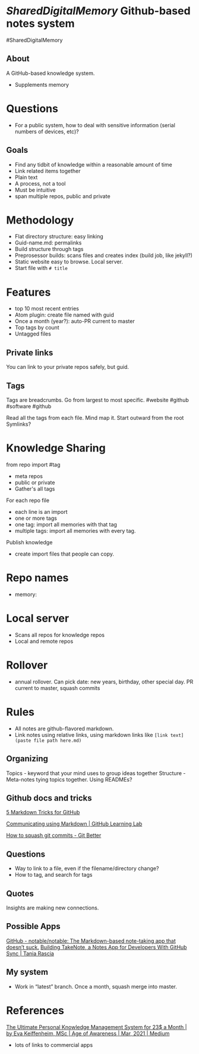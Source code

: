 # *SharedDigitalMemory* Github-based notes system
#SharedDigitalMemory

## About
A GitHub-based knowledge system.
* Supplements memory

# Questions
* For a public system, how to deal with sensitive information (serial numbers of devices, etc)?

## Goals
* Find any tidbit of knowledge within a reasonable amount of time
* Link related items together
* Plain text
* A process, not a tool
* Must be intuitive
* span multiple repos, public and private

# Methodology
* Flat directory structure: easy linking
* Guid-name.md: permalinks
* Build structure through tags
* Preprosessor builds: scans files and creates index (build job, like jekyll?)
* Static website easy to browse. Local server.
* Start file with `# title`

# Features
* top 10 most recent entries
* Atom plugin: create file named with guid
* Once a month (year?): auto-PR current to master
* Top tags by count
* Untagged files

## Private links
You can link to your private repos safely, but guid.

## Tags
Tags are breadcrumbs. Go from largest to most specific.
#website #github
#software #github

Read all the tags from each file.
Mind map it. Start outward from the root
Symlinks?

# Knowledge Sharing
from repo import #tag
* meta repos
* public or private
* Gather's all tags

For each repo file
* each line is an import
* one or more tags
* one tag: import all memories with that tag
* multiple tags: import all memories with every tag.

Publish knowledge
* create import files that people can copy.



# Repo names
* memory:

# Local server
* Scans all repos for knowledge repos
* Local and remote repos

# Rollover
* annual rollover. Can pick date: new years, birthday, other special day. PR current to master, squash commits

# Rules
* All notes are github-flavored markdown.
* Link notes using relative links, using markdown links like ```[link text](paste file path here.md)```

## Organizing
Topics - keyword that your mind uses to group ideas together
Structure - Meta-notes tying topics together. Using READMEs?

## Github docs and tricks
[5 Markdown Tricks for GitHub](https://grantwinney.com/cool-markdown-tricks-for-github/)

[Communicating using Markdown | GitHub Learning Lab](https://lab.github.com/githubtraining/communicating-using-markdown)

[How to squash git commits - Git Better](https://gitbetter.substack.com/p/how-to-squash-git-commits)

## Questions
* Way to link to a file, even if the filename/directory change?
* How to tag, and search for tags

## Quotes
Insights are making new connections.



## Possible Apps
[GitHub - notable/notable: The Markdown-based note-taking app that doesn’t suck.](https://github.com/notable/notable)
[Building TakeNote, a Notes App for Developers With GitHub Sync | Tania Rascia](https://www.taniarascia.com/building-takenote/)

## My system
* Work in “latest” branch. Once a month, squash merge into master.

# References
[The Ultimate Personal Knowledge Management System for 23$ a Month | by Eva Keiffenheim, MSc | Age of Awareness | Mar, 2021 | Medium](https://medium.com/age-of-awareness/the-ultimate-personal-knowledge-management-system-for-23-month-fb38552a956)
* lots of links to commercial apps
